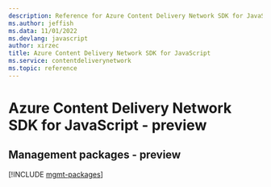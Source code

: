 ```yaml
---
description: Reference for Azure Content Delivery Network SDK for JavaScript
ms.author: jeffish
ms.data: 11/01/2022
ms.devlang: javascript
author: xirzec
title: Azure Content Delivery Network SDK for JavaScript
ms.service: contentdeliverynetwork
ms.topic: reference
---
```

# Azure Content Delivery Network SDK for JavaScript - preview

## Management packages - preview
[!INCLUDE [mgmt-packages](content-delivery-network-mgmt-index.md)]